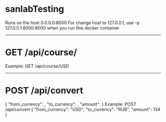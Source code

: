 # sanlabTesting

Runs on the host 0.0.0.0:8000
For change host to 127.0.0.1, use -p 127.0.0.1:8000:8000 when you run this docker container

__________________________
# GET /api/course/<currency>
Example:
GET /api/course/USD
__________________________  
# POST /api/convert
{
    "from_currency": <string>,
    "to_currency": <string>,
    "amount": <float>
}
Example:
  POST /api/convert
{
    "from_currency": "USD",
    "to_currency": "RUB",
    "amount": 134
}
